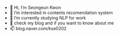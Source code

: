- 👋 Hi, I’m Seongeun Kwon 
- 👀 I’m interested in contents recomendation system
- 🌱 I’m currently studying NLP for work
- 💞️ check my blog and if you want to know about me
- 📫 blog.naver.com/kse0202

<!---
kse0202/kse0202 is a ✨ special ✨ repository because its `README.md` (this file) appears on your GitHub profile.
You can click the Preview link to take a look at your changes.
--->
